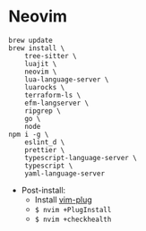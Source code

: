 # Neovim

```
brew update
brew install \
	tree-sitter \
	luajit \
	neovim \
	lua-language-server \
	luarocks \
	terraform-ls \
	efm-langserver \
	ripgrep \
	go \
	node
npm i -g \
	eslint_d \
	prettier \
	typescript-language-server \
	typescript \
	yaml-language-server
```

- Post-install:
	- Install [vim-plug](https://github.com/junegunn/vim-plug)
	- `$ nvim +PlugInstall`
	- `$ nvim +checkhealth`
